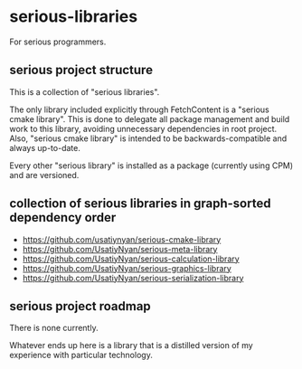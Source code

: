 # serious-libraries

For serious programmers.

## serious project structure

This is a collection of "serious libraries".

The only library included explicitly through FetchContent is a "serious cmake library".
This is done to delegate all package management and build work to this library,
avoiding unnecessary dependencies in root project.
Also, "serious cmake library" is intended to be backwards-compatible and always up-to-date.

Every other "serious library" is installed as a package (currently using CPM) and are versioned.

## collection of serious libraries in graph-sorted dependency order

- https://github.com/usatiynyan/serious-cmake-library
- https://github.com/UsatiyNyan/serious-meta-library
- https://github.com/UsatiyNyan/serious-calculation-library
- https://github.com/UsatiyNyan/serious-graphics-library
- https://github.com/UsatiyNyan/serious-serialization-library

## serious project roadmap

There is none currently.

Whatever ends up here is a library that is a distilled version of my experience with particular technology.
